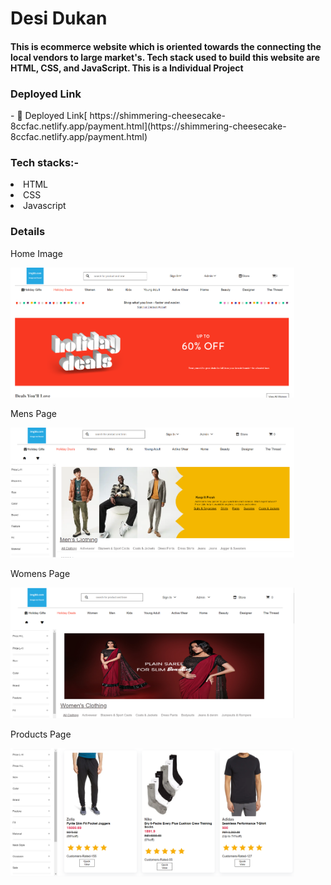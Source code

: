 <h1>Desi Dukan</h1>
<h4>
This is ecommerce website which is oriented towards the connecting the local vendors to large market's. Tech stack used to build this website are HTML, CSS, and JavaScript. This is a Individual Project</h4>
    <h3>Deployed Link</h3>
    - 📝 Deployed Link[ https://shimmering-cheesecake-8ccfac.netlify.app/payment.html](https://shimmering-cheesecake-8ccfac.netlify.app/payment.html)
    <h3>Tech stacks:-</h3>
    <li>HTML</li>
    <li>CSS</li>
    <li>Javascript</li>
    
   <h3>Details</h3>
   <p>Home Image</p>
   <img src="https://github.com/dilipsanapinb/ProjectImahes/blob/master/Desi%20Dukan%20home.jpeg.png" alt="" width="90%">
   
   <p>Mens Page</p>
   <img src="https://github.com/dilipsanapinb/ProjectImahes/blob/master/Desi%20dukan%20mens%20Page.png" alt="" width="90%">
    <p>Womens Page</p>
    <img src="https://github.com/dilipsanapinb/ProjectImahes/blob/master/desidukan-womens.jpg.png" alt="" width="90%">
    <p>Products Page</p>
    <img src="https://github.com/dilipsanapinb/ProjectImahes/blob/master/Screenshot%202023-02-20%20182159.png" alt="" width="90%">
    
